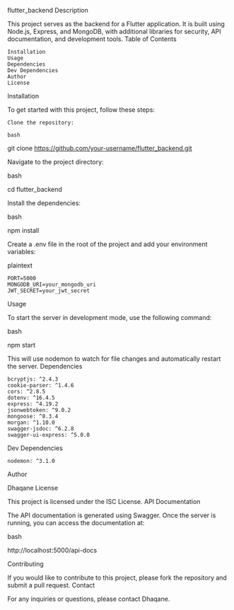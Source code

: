 flutter_backend
Description

This project serves as the backend for a Flutter application. It is built using Node.js, Express, and MongoDB, with additional libraries for security, API documentation, and development tools.
Table of Contents

    Installation
    Usage
    Dependencies
    Dev Dependencies
    Author
    License

Installation

To get started with this project, follow these steps:

    Clone the repository:

    bash

git clone https://github.com/your-username/flutter_backend.git

Navigate to the project directory:

bash

cd flutter_backend

Install the dependencies:

bash

npm install

Create a .env file in the root of the project and add your environment variables:

plaintext

    PORT=5000
    MONGODB_URI=your_mongodb_uri
    JWT_SECRET=your_jwt_secret

Usage

To start the server in development mode, use the following command:

bash

npm start

This will use nodemon to watch for file changes and automatically restart the server.
Dependencies

    bcryptjs: ^2.4.3
    cookie-parser: ^1.4.6
    cors: ^2.8.5
    dotenv: ^16.4.5
    express: ^4.19.2
    jsonwebtoken: ^9.0.2
    mongoose: ^8.3.4
    morgan: ^1.10.0
    swagger-jsdoc: ^6.2.8
    swagger-ui-express: ^5.0.0

Dev Dependencies

    nodemon: ^3.1.0

Author

Dhaqane
License

This project is licensed under the ISC License.
API Documentation

The API documentation is generated using Swagger. Once the server is running, you can access the documentation at:

bash

http://localhost:5000/api-docs

Contributing

If you would like to contribute to this project, please fork the repository and submit a pull request.
Contact

For any inquiries or questions, please contact Dhaqane.